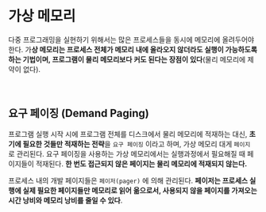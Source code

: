 # 가상 메모리
다중 프로그래밍을 실현하기 위해서는 많은 프로세스들을 동시에 메모리에 올려두어야 한다. 가**상 메모리는 프로세스 전체가 메모리 내에 올라오지 않더라도 실행이 가능하도록 하는 기법이며, 프로그램이 물리 메모리보다 커도 된다는 장점이 있다**(물리 메모리에 제약이 없다).
<br><br><br>

## 요구 페이징 (Demand Paging)
프로그램 실행 시작 시에 프로그램 전체를 디스크에서 물리 메모리에 적재하는 대신, **초기에 필요한 것들만 적재하는 전략**을 `요구 페이징` 이라고 하며, 가상 메모리 대게 `페이지` 로 관리된다. 요구 페이징을 사용하는 가상 메모리에서는 실행과정에서 필요해질 때 페이지들이 적재된다. **한 번도 접근되지 않은 페이지는 물리 메모리에 적재되지 않는다.**

프로세스 내의 개발 페이지들은 `페이저(pager)` 에 의해 관리된다. **페이저는 프로세스 실행에 실제 필요한 페이지들만 메모리로 읽어 옮으로서, 사용되지 않을 페이지를 가져오는 시간 낭비와 메모리 낭비를 줄일 수 있다**.

